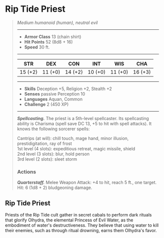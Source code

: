 # Rip Tide Priest
>*Medium humanoid (human), neutral evil*
>___
>- **Armor Class** 13 (chain shirt)
>- **Hit Points** 52 (8d8 + 16)
>- **Speed** 30 ft.
>___
>|STR|DEX|CON|INT|WIS|CHA|
>|:---:|:---:|:---:|:---:|:---:|:---:|
>|15 (+2)|11 (+0)|14 (+2)|10 (+0)|11 (+0)|16 (+3)|
>___
>- **Skills** Deception +5, Religion +2, Stealth +2
>- **Senses** passive Perception 10
>- **Languages** Aquan, Common
>- **Challenge** 2 (450 XP)
>___
>***Spellcasting.*** The priest is a 5th-level spellcaster. Its spellcasting ability is Charisma (spell save DC 13, +5 to hit with spell attacks). It knows the following sorcerer spells:  
>
>Cantrips (at will): chill touch, mage hand, minor illusion, prestidigitation, ray of frost  
>1st level (4 slots): expeditious retreat, magic missile, shield  
>2nd level (3 slots): blur, hold person  
>3rd level (2 slots): sleet storm  
>
>### Actions
>***Quarterstaff.*** Melee Weapon Attack: +4 to hit, reach 5 ft., one target. Hit: 6 (1d8 + 2) bludgeoning damage.
## Rip Tide Priest
Priests of the Rip Tide cult gather in secret cabals to perform dark rituals that glorify Olhydra, the elemental Princess of Evil Water, as the embodiment of water's destructiveness. They believe that using water to kill their enemies, such as through ritual drowning, earns them Olhydra's favor.